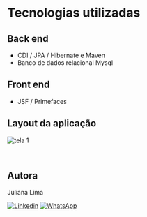 # Tecnologias utilizadas
## Back end
- CDI / JPA / Hibernate e Maven
- Banco de dados relacional Mysql 
## Front end
- JSF / Primefaces

## Layout da aplicação
![tela 1](https://user-images.githubusercontent.com/89745459/182188227-3fda79d3-f6be-4e44-878d-62fa8aa5b47a.png)

<br/>

## Autora
Juliana Lima

[![Linkedin](https://img.shields.io/badge/-LinkedIn-%230077B5?style=for-the-badge&logo=linkedin&logoColor=white)](https://www.linkedin.com/in/juliana-lima-b133b967)
[![WhatsApp](https://img.shields.io/badge/WhatsApp-25D366?style=for-the-badge&logo=whatsapp&logoColor=white)](https://contate.me/Juliana-Lima)

